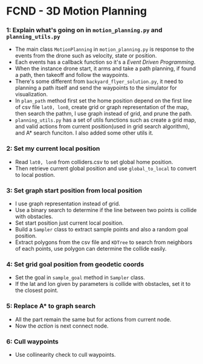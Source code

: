 # FCND - 3D Motion Planning


### 1: Explain what's going on in `motion_planning.py` and `planning_utils.py`

- The main class `MotionPlanning` in `motion_planning.py` is response to the events from the drone such as velocity, state or position.
- Each events has a callback function so it's a _Event Driven Programming_.
- When the instance drone start, it arms and take a path planning, if found a path, then takeoff and follow the waypoints.
- There's some different from `backyard_flyer_solution.py`, it need to planning a path itself and send the waypoints to
  the simulator for visualization.
- In `plan_path` method first set the home position depend on the first line of csv file `lat0, lon0`, create grid or
    graph representation of the map, then search the pathm, I use graph instead of grid, and prune the path.
- `planning_utils.py` has a set of utils functions such as create a grid map, and valid actions from current position(used
  in grid search algorithm), and A* search funciton. I also added some other utils it.
  
  
### 2: Set my current local position

- Read `lat0, lon0` from colliders.csv to set global home position.
- Then retrieve current global position and use `global_to_local` to convert to local postion.

### 3: Set graph start position from local position

- I use graph representation instead of grid.
- Use a binary search to determine if the line between two points is collide with obstacles.
- Set start position just current local position.
- Build a `Sampler` class to extract sample points and also a random goal position.
- Extract polygons from the csv file and `KDTree` to search from neighbors of each points,
    use polygon can determine the collide easily.
    
### 4: Set grid goal position from geodetic coords

- Set the goal in `sample_goal` method in `Sampler` class.
- If the lat and lon given by parameters is collide with obstacles, set it to the closest point.

### 5: Replace A* to graph search

- All the part remain the same but for actions from current node.
- Now the *action* is next connect node.

### 6: Cull waypoints

- Use collinearity check to cull waypoints.

